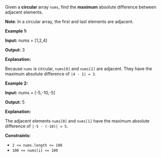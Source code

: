 Given a **circular** array `nums`, find the **maximum** absolute difference between adjacent elements.

**Note**: In a circular array, the first and last elements are adjacent.

**Example 1:**

**Input:** nums = [1,2,4]

**Output:** 3

**Explanation:**

Because `nums` is circular, `nums[0]` and `nums[2]` are adjacent. They have the maximum absolute difference of `|4 - 1| = 3`.

**Example 2:**

**Input:** nums = [-5,-10,-5]

**Output:** 5

**Explanation:**

The adjacent elements `nums[0]` and `nums[1]` have the maximum absolute difference of `|-5 - (-10)| = 5`.

**Constraints:**

- `2 <= nums.length <= 100`
- `100 <= nums[i] <= 100`